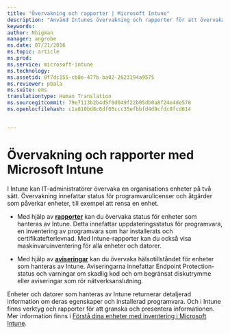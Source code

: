 ```yaml
---
title: "Övervakning och rapporter | Microsoft Intune"
description: "Använd Intunes övervakning och rapporter för att övervaka status för enheter i din organisation."
keywords: 
author: Nbigman
manager: angrobe
ms.date: 07/21/2016
ms.topic: article
ms.prod: 
ms.service: microsoft-intune
ms.technology: 
ms.assetid: 0f7dc155-cb8e-477b-ba02-2623194a9575
ms.reviewer: pbala
ms.suite: ems
translationtype: Human Translation
ms.sourcegitcommit: 79e7113b2b4d5f0d049f22b05db0a8f24e4de570
ms.openlocfilehash: c1a810bd8c6df05ccc35efbbfd4d9cfdc8fcd614


---
```


# Övervakning och rapporter med Microsoft Intune
I Intune kan IT-administratörer övervaka en organisations enheter på två sätt. Övervakning innefattar status för programvarulicenser och åtgärder som påverkar enheter, till exempel att rensa en enhet.

-   Med hjälp av **[rapporter](../deploy-use/understand-microsoft-intune-operations-by-using-reports.md)** kan du övervaka status för enheter som hanteras av Intune. Detta innefattar uppdateringsstatus för programvara, en inventering av programvara som har installerats och certifikatefterlevnad.
     Med Intune-rapporter kan du också visa maskinvaruinventering för alla enheter och datorer.

-   Med hjälp av **[aviseringar](../deploy-use/get-notified-by-alerts.md)** kan du övervaka hälsotillståndet för enheter som hanteras av Intune. Aviseringarna innefattar Endpoint Protection-status och varningar om skadlig kod och om begränsat diskutrymme eller aviseringar som rör nätverksanslutning.

Enheter och datorer som hanteras av Intune returnerar detaljerad information om deras egenskaper och installerad programvara. Och i Intune finns verktyg och rapporter för att granska och presentera informationen. Mer information finns i [Förstå dina enheter med inventering i Microsoft Intune](../deploy-use/understand-your-devices-with-inventory-in-microsoft-intune.md).



<!--HONumber=Aug16_HO3-->


